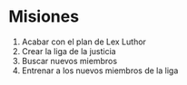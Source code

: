 # Misiones

1. Acabar con el plan de Lex Luthor
2. Crear la liga de la justicia
3. Buscar nuevos miembros
4. Entrenar a los nuevos miembros de la liga